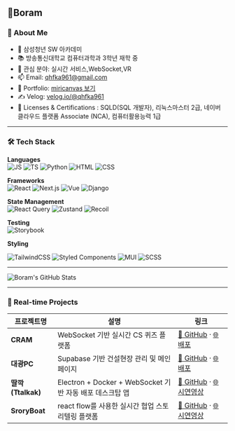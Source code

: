 ## 👋Boram

### 🧠 About Me

- 🔭 삼성청년 SW 아카데미
- 📚 방송통신대학교 컴퓨터과학과 3학년 재학 중
- 📡 관심 분야: 실시간 서비스,WebSocket,VR
- 📫 Email: qhfka961@gmail.com  
- 📘 Portfolio: [miricanvas 보기](https://www.miricanvas.com/v/14exi21)  
- ✍️ Velog: [velog.io/@qhfka961](https://velog.io/@qhfka961/posts)
- 🪪 Licenses & Certifications : SQLD(SQL 개발자), 리눅스마스터 2급, 네이버 클라우드 플랫폼 Associate (NCA), 컴퓨터활용능력 1급

---
### 🛠 Tech Stack

**Languages**  
![JS](https://img.shields.io/badge/-JavaScript-F7DF1E?style=flat&logo=javascript&logoColor=000)
![TS](https://img.shields.io/badge/-TypeScript-3178C6?style=flat&logo=typescript&logoColor=fff)
![Python](https://img.shields.io/badge/-Python-3776AB?style=flat&logo=python&logoColor=fff)
![HTML](https://img.shields.io/badge/-HTML5-E34F26?style=flat&logo=html5&logoColor=fff)
![CSS](https://img.shields.io/badge/-CSS3-1572B6?style=flat&logo=css3&logoColor=fff)

**Frameworks**  
![React](https://img.shields.io/badge/-React-61DAFB?style=flat&logo=react&logoColor=000)
![Next.js](https://img.shields.io/badge/-Next.js-000?style=flat&logo=next.js)
![Vue](https://img.shields.io/badge/-Vue.js-4FC08D?style=flat&logo=vue.js&logoColor=fff)
![Django](https://img.shields.io/badge/-Django-092E20?style=flat&logo=django)

**State Management**  
![React Query](https://img.shields.io/badge/-ReactQuery-FF4154?style=flat&logo=reactquery&logoColor=fff)
![Zustand](https://img.shields.io/badge/-Zustand-000000?style=flat&logo=zotero&logoColor=white)
![Recoil](https://img.shields.io/badge/-Recoil-3578E5?style=flat)

**Testing**  
![Storybook](https://img.shields.io/badge/-Storybook-FF4785?style=flat&logo=storybook&logoColor=white)

**Styling**

![TailwindCSS](https://img.shields.io/badge/-TailwindCSS-38B2AC?style=flat&logo=tailwind-css)
![Styled Components](https://img.shields.io/badge/-StyledComponents-DB7093?style=flat&logo=styled-components)
![MUI](https://img.shields.io/badge/-MUI-007FFF?style=flat&logo=mui&logoColor=white)
![SCSS](https://img.shields.io/badge/-SCSS-CC6699?style=flat&logo=sass&logoColor=white)

---
![Boram's GitHub Stats](https://github-readme-stats.vercel.app/api?username=gittidev&show_icons=true&theme=default)

---

### 🧩 Real-time Projects

| 프로젝트명 | 설명 | 링크 |
|------------|------|------|
| **CRAM** | WebSocket 기반 실시간 CS 퀴즈 플랫폼 | [🔗 GitHub](https://github.com/CS-Quiz/CS-Quiz) · [🌐 배포](http://ec2-13-125-187-28.ap-northeast-2.compute.amazonaws.com/) |
| **대광PC** | Supabase 기반 건설현장 관리 및 메인 페이지 | [🔗 GitHub](https://github.com/gittidev/DK) · [🌐 배포](https://daekwang.site/) |
| **딸깍 (Ttalkak)** | Electron + Docker + WebSocket 기반 자동 배포 데스크탑 앱 | [🔗 GitHub](https://github.com/ttalkak) · [🌐 시연영상](https://drive.google.com/file/d/1js4fp3JqNJeQjxfPD53579oChui9PrTY/view?usp=drive_link) |
| **SroryBoat** | react flow를 사용한 실시간 협업 스토리텔링 플랫폼 | [🔗 GitHub](https://github.com/gittidev/Storyboat) · [🌐 시연영상](https://drive.google.com/file/d/1effF1OTSyWCgLvEwY9FcNvzh7E11mhiP/view?usp=drive_link) |

<!--
**gittidev/gittidev** is a ✨ _special_ ✨ repository because its `README.md` (this file) appears on your GitHub profile.
-->

